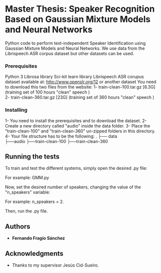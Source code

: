 # Master Thesis: Speaker Recognition Based on Gaussian Mixture Models and Neural Networks

Python code to perform text-independent Speaker Identification using Gaussian Mixture Models 
and Neural Networks. We use data from the Librispeech ASR corpus dataset but other datasets can be used.

### Prerequisites

Python 3
Librosa library
Sci-kit learn library
Librispeech ASR corupus dataset available at: http://www.openslr.org/12
 or another dataset
 You need to download this two files from the website:
    1- train-clean-100.tar.gz [6.3G]   (training set of 100 hours "clean" speech )  
    2- train-clean-360.tar.gz [23G]   (training set of 360 hours "clean" speech )  

### Installing

1- You need to install the prerequisites and to download the dataset.
2- Create a new directory called "audio" inside the data folder.
3- Place the "train-clean-100" and "train-clean-360" un-zipped folders in this directory.
4- Your file structure has to be the following:
.
├── data                   
    ├──audio
        ├──train-clean-100
        ├──train-clean-360                    

## Running the tests

To train and test the different systems, simply open the desired .py file:

For example: GMM.py 

Now, set the desired number of speakers, changing the value of the "n_speakers" variable: 

For example: n_speakers = 2.

Then, run the .py file.

## Authors

* **Fernando Fragío Sánchez**

## Acknowledgments

* Thanks to my supervisor Jesús Cid-Sueiro.

